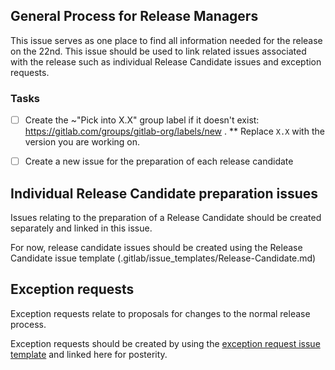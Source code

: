 ## General Process for Release Managers

This issue serves as one place to find all information needed for the
release on the 22nd. This issue should be used to link related issues 
associated with the release such as individual Release Candidate issues 
and exception requests.

### Tasks

- [ ] Create the ~"Pick into X.X" group label if it doesn&#39;t exist: https://gitlab.com/groups/gitlab-org/labels/new . ** Replace `X.X` with the
version you are working on.
- [ ] Create a new issue for the preparation of each release candidate


## Individual Release Candidate preparation issues

Issues relating to the preparation of a Release Candidate should be created 
separately and linked in this issue.

For now, release candidate issues should be created using the Release Candidate 
issue template (.gitlab/issue_templates/Release-Candidate.md)

## Exception requests

Exception requests relate to proposals for changes to the normal release process.

Exception requests should be created by using the 
[exception request issue template](.gitlab/issue_templates/Exception-request.md)
and linked here for posterity.



